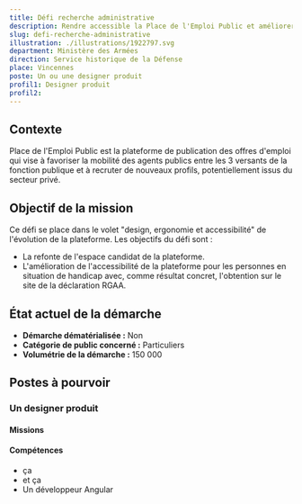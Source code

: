 ```yaml
---
title: Défi recherche administrative
description: Rendre accessible la Place de l'Emploi Public et améliorer le parcours candidat
slug: defi-recherche-administrative
illustration: ./illustrations/1922797.svg
department: Ministère des Armées
direction: Service historique de la Défense
place: Vincennes
poste: Un ou une designer produit
profil1: Designer produit
profil2:
---
```


## Contexte
Place de l'Emploi Public est la plateforme de publication des offres d'emploi qui vise à favoriser la mobilité des agents publics entre les 3 versants de la fonction publique et à recruter de nouveaux profils, potentiellement issus du secteur privé.

## Objectif de la mission
Ce défi se place dans le volet "design, ergonomie et accessibilité" de l'évolution de la plateforme. Les objectifs du défi sont :
- La refonte de l'espace candidat de la plateforme.
- L'amélioration de l'accessibilité de la plateforme pour les personnes en situation de handicap avec, comme résultat concret, l'obtention sur le site de la déclaration RGAA.

## État actuel de la démarche
- **Démarche dématérialisée :** Non
- **Catégorie de public concerné :** Particuliers
- **Volumétrie de la démarche :** 150 000

## Postes à pourvoir

### Un designer produit
#### Missions


#### Compétences
- ça
- et ça
- Un développeur Angular
